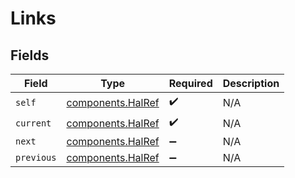 # Links


## Fields

| Field                                                  | Type                                                   | Required                                               | Description                                            |
| ------------------------------------------------------ | ------------------------------------------------------ | ------------------------------------------------------ | ------------------------------------------------------ |
| `self`                                                 | [components.HalRef](../../models/components/halref.md) | :heavy_check_mark:                                     | N/A                                                    |
| `current`                                              | [components.HalRef](../../models/components/halref.md) | :heavy_check_mark:                                     | N/A                                                    |
| `next`                                                 | [components.HalRef](../../models/components/halref.md) | :heavy_minus_sign:                                     | N/A                                                    |
| `previous`                                             | [components.HalRef](../../models/components/halref.md) | :heavy_minus_sign:                                     | N/A                                                    |